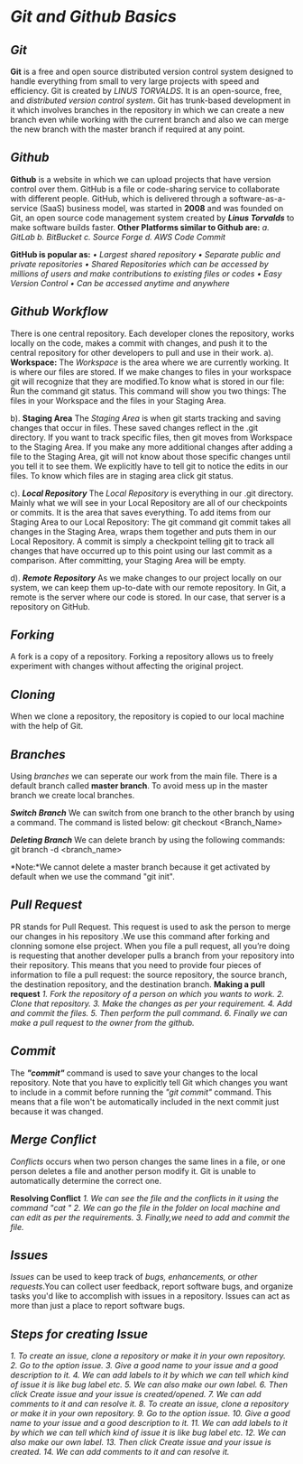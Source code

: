 # ***Git and Github Basics***

## ***Git***
**Git** is a free and open source distributed version control system designed to handle everything from small to very large projects with speed and efficiency.
Git is created by *LINUS  TORVALDS*. It is an open-source, free, and *distributed version control system*. Git has trunk-based development in it which involves branches in the repository in which we can create a new branch even while working with the current branch and also we can merge the new branch with the master branch if required at any point.

## ***Github***
**Github** is a website in which we can upload projects that have version control over them. GitHub is a file or code-sharing service to collaborate with different people. GitHub, which is delivered through a software-as-a-service (SaaS) business model, was started in **2008** and was founded on Git, an open source code management system created by ***Linus Torvalds*** to make software builds faster.
**Other Platforms similar to Github are:**
*a. GitLab
 b. BitBucket
 c. Source Forge
 d. AWS Code Commit*
 
**GitHub is popular as:**
*• Largest shared repository
 • Separate public and private repositories
 • Shared Repositories which can be accessed by millions of users and make contributions to existing files or codes
 • Easy Version Control
 • Can be accessed anytime and anywhere*


## ***Github Workflow***
There is one central repository. Each developer clones the repository, works locally on the code, makes a commit with changes, and push it to the central repository for other developers to pull and use in their work.
a). **Workspace:**
The *Workspace* is the area where we are currently working. It is where our files are stored. If we make changes to files in your workspace git will recognize that they are modified.To know what is stored in our file: Run the command git status. This command will show you two things: The files in your Workspace and the files in your Staging Area. 

b). **Staging Area** 
The *Staging Area* is when git starts tracking and saving changes that occur in files. These saved changes reflect in the .git directory. If you want to track specific files, then git moves from Workspace to the Staging Area. If you make any more additional changes after adding a file to the Staging Area, git will not know about those specific changes until you tell it to see them. We explicitly have to tell git to notice the edits in our files. To know which files are in staging area click git status.

c). ***Local Repository***
The *Local Repository* is everything in our .git directory. Mainly what we will see in your Local Repository are all of our checkpoints or commits. It is the area that saves everything.
To add items from our Staging Area to our Local Repository: The git command git commit takes all changes in the Staging Area, wraps them together and puts them in our Local Repository. A commit is simply a checkpoint telling git to track all changes that have occurred up to this point using our last commit as a comparison. After committing, your Staging Area will be empty.

d). ***Remote Repository***
As we make changes to our project locally on our system, we can keep them up-to-date with our remote repository. In Git, a remote is the server where our code is stored. In our case, that server is a repository on GitHub.

## ***Forking***
A fork is a copy of a repository. Forking a repository allows us to freely experiment with changes without affecting the original project.

## ***Cloning***
When we clone a repository, the repository is copied to our local machine with the help of Git.

## ***Branches***
Using *branches* we can seperate our work from the main file. There is a default branch called **master branch**. To avoid mess up in the master branch we create local branches.

***Switch Branch***
We can switch from one branch to the other branch by using a command. The command is listed below:
git checkout <Branch_Name>

***Deleting Branch***
We can delete branch by using the following commands:
git branch -d <branch_name>

*Note:*We cannot delete a master branch because it get activated by default when we use the command "git init".

## ***Pull Request***
PR stands for Pull Request. This request is used to ask the person to merge our changes in his repository .We use this command after forking and clonning somone else project. When you file a pull request, all you’re doing is requesting that another developer pulls a branch from your repository into their repository. This means that you need to provide four pieces of information to file a pull request: the source repository, the source branch, the destination repository, and the destination branch.
**Making a pull request**
*1. Fork the repository of a person on which you wants to work.
2. Clone that repository.
3. Make the changes as per your requirement.
4. Add and commit the files.
5. Then perform the pull command.
6. Finally we can make a pull request to the owner from the github.*

## ***Commit***
The ***"commit"*** command is used to save your changes to the local repository. Note that you have to explicitly tell Git which changes you want to include in a commit before running the *"git commit"* command. This means that a file won't be automatically included in the next commit just because it was changed. 

## ***Merge Conflict***
*Conflicts* occurs when two person changes the same lines in a file, or one person deletes a file and another person modify it. Git is unable to  automatically determine the correct one.

**Resolving Conflict**
 *1. We can see the file and the conflicts in it using the command "cat <file name>"
  2. We can go the file in the folder on local machine and can edit as per the requirements.
  3. Finally,we need to add and commit the file.*
  
## ***Issues***
*Issues* can be used to keep track of *bugs, enhancements, or other requests*.You can collect user feedback, report software bugs, and organize tasks you'd like to accomplish with issues in a repository. Issues can act as more than just a place to report software bugs.

## ***Steps for creating Issue***
*1. To create an issue, clone a repository or make it in your own repository.
2. Go to the option issue.
3. Give a good name to your issue and a good description to it.
4. We can add labels to it by which we can tell which kind of issue it is like bug label etc.
5.  We can also make our own label.
6. Then click Create issue and your issue is created/opened.
7. We can add comments to it and can resolve it.
8. To create an issue, clone a repository or make it in your own repository.
9. Go to the option issue.
10. Give a good name to your issue and a good description to it.
11. We can add labels to it by which we can tell which kind of issue it is like bug label etc.
12. We can also make our own label.
13. Then click Create issue and your issue is created.
14. We can add comments to it and can resolve it.*



